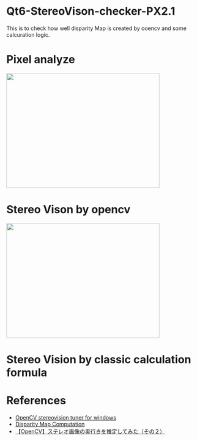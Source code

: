 # Qt6-StereoVison-checker-PX2.1

This is to check how well disparity Map is created by ooencv and some calcuration logic.



# Pixel analyze 

<img src="https://github.com/madara-tribe/Qt6-StereoVison-checker-PX2.1/assets/48679574/80af7510-ad48-43f9-bb16-df8c248d262d" width="400px" height="300px"/>

# Stereo Vison by opencv

<img src="https://github.com/madara-tribe/Qt6-StereoVison-checker-PX2.1/assets/48679574/ef8ca6cb-8804-444c-b45b-02e56540002a" width="400px" height="300px"/>

# Stereo Vision by classic calculation formula


# References
- [OpenCV stereovision tuner for windows](https://github.com/Ildaron/OpenCV-stereovision-tuner-for-windows/tree/master)
- [Disparity Map Computation](https://pramod-atre.medium.com/disparity-map-computation-in-python-and-c-c8113c63d701)
- [【OpenCV】ステレオ画像の奥行きを推定してみた（その２）](https://dev.classmethod.jp/articles/stereo-depth-estimation-with-opencv-2nd/)
